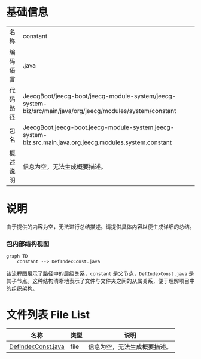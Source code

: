 # 基础信息

|      |      |
|------|------|
| 名称 | constant |
| 编码语言 | .java |
| 代码路径 | JeecgBoot/jeecg-boot/jeecg-module-system/jeecg-system-biz/src/main/java/org/jeecg/modules/system/constant |
| 包名 | JeecgBoot.jeecg-boot.jeecg-module-system.jeecg-system-biz.src.main.java.org.jeecg.modules.system.constant |
| 概述说明 | 信息为空，无法生成概要描述。 |

# 说明

由于提供的内容为空，无法进行总结描述。请提供具体内容以便生成详细的总结。


### 包内部结构视图

```mermaid
graph TD
    constant --> DefIndexConst.java
```

该流程图展示了路径中的层级关系，`constant` 是父节点，`DefIndexConst.java` 是其子节点。这种结构清晰地表示了文件与文件夹之间的从属关系，便于理解项目中的组织架构。

# 文件列表 File List

| 名称   | 类型  | 说明 |
|-------|------|-------------|
| [DefIndexConst.java](DefIndexConst.md) | file | 信息为空，无法生成概要描述。 |



